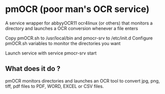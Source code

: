 # pmOCR (poor man's OCR service)

A service wrapper for abbyyOCR11 ocr4linux (or others) that monitors a directory and launches a OCR conversion whenever a file enters

Copy pmOCR.sh to /usr/local/bin and pmocr-srv to /etc/init.d
Configure pmOCR.sh variables to monitor the directories you want

Launch service with
service pmocr-srv start

## What does it do ?

pmOCR monitors directories and launches an OCR tool to convert jpg, png, tiff, pdf files to PDF, WORD, EXCEL or CSV files.
